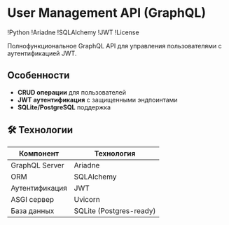 # User Management API (GraphQL)

!Python
!Ariadne
!SQLAlchemy
!JWT
!License

Полнофункциональное GraphQL API для управления пользователями с аутентификацией JWT.

## Особенности

- **CRUD операции** для пользователей
- **JWT аутентификация** с защищенными эндпоинтами
- **SQLite/PostgreSQL** поддержка

## 🛠 Технологии

| Компонент       | Технология           |
|----------------|----------------------|
| GraphQL Server | Ariadne              |
| ORM            | SQLAlchemy           |
| Аутентификация | JWT                  |
| ASGI сервер    | Uvicorn              |
| База данных    | SQLite (Postgres-ready) |
